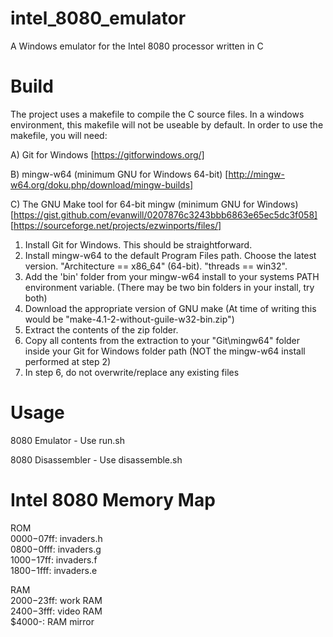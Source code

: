 # intel_8080_emulator
A Windows emulator for the Intel 8080 processor written in C

# Build
The project uses a makefile to compile the C source files. 
In a windows environment, this makefile will not be useable by default. 
In order to use the makefile, you will need: 

A) Git for Windows [https://gitforwindows.org/]

B) mingw-w64 (minimum GNU for Windows 64-bit) [http://mingw-w64.org/doku.php/download/mingw-builds]

C) The GNU Make tool for 64-bit mingw (minimum GNU for Windows) [https://gist.github.com/evanwill/0207876c3243bbb6863e65ec5dc3f058] [https://sourceforge.net/projects/ezwinports/files/]


1) Install Git for Windows. This should be straightforward.
2) Install mingw-w64 to the default Program Files path. Choose the latest version. "Architecture == x86_64" (64-bit). "threads == win32".
3) Add the 'bin' folder from your mingw-w64 install to your systems PATH environment variable. (There may be two bin folders in your install, try both)
4) Download the appropriate version of GNU make (At time of writing this would be "make-4.1-2-without-guile-w32-bin.zip")
5) Extract the contents of the zip folder.
6) Copy all contents from the extraction to your "Git\mingw64\" folder inside your Git for Windows folder path (NOT the mingw-w64 install performed at step 2)
7) In step 6, do not overwrite/replace any existing files

# Usage
8080 Emulator - Use run.sh

8080 Disassembler - Use disassemble.sh

# Intel 8080 Memory Map
ROM    
    $0000-$07ff:    invaders.h    
    $0800-$0fff:    invaders.g    
    $1000-$17ff:    invaders.f    
    $1800-$1fff:    invaders.e    

RAM    
    $2000-$23ff:    work RAM    
    $2400-$3fff:    video RAM    
    $4000-:         RAM mirror